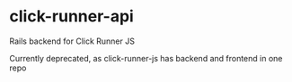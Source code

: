 # click-runner-api
Rails backend for Click Runner JS

Currently deprecated, as click-runner-js has backend and frontend in one repo
